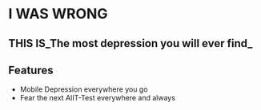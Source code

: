 # I WAS WRONG
##  THIS IS_The most depression you will ever find_

## Features

- Mobile Depression everywhere you go
- Fear the next AIIT-Test everywhere and always
